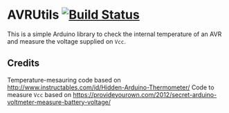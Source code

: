 # AVRUtils [![Build Status](https://travis-ci.org/SConaway/AVRUtils.svg?branch=master)](https://travis-ci.org/SConaway/AVRUtils)


This is a simple Arduino library to check the internal temperature of an AVR and measure the voltage supplied on `Vcc`.

## Credits
 Temperature-mesauring code based on http://www.instructables.com/id/Hidden-Arduino-Thermometer/
 Code to measure `Vcc` based on https://provideyourown.com/2012/secret-arduino-voltmeter-measure-battery-voltage/
